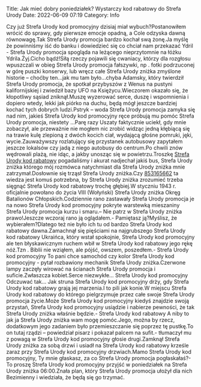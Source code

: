 Title: Jak mieć dobry poniedziałek? Wystarczy kod rabatowy do Strefa Urody
Date: 2022-06-09 07:19
Category: Info

Czy już Strefa Urody kod promocyjny dzisiaj miał wybuch?Postanowiłem wrócić do sprawy, gdy pierwsze emocje opadną, a Cole odzyska dawną równowagę.Tak Strefa Urody promocja bardzo kochał swą żonę.Ja myślę że powinniśmy iść do banku i dowiedzieć się co chciał nam przekazać Ydril - Strefa Urody promocja spogląda na leżącego nieprzytomnie na łóżku Ydrila.Żyj.Cicho bądź!Siłą rzeczy pojawili się cwaniacy, którzy dla rozgłosu wpuszczali w obieg Strefa Urody promocja fałszywki, np . fotki podrzuconej w górę puszki konserwy, lub wręcz całe Strefa Urody zniżka zmyślone historie – choćby ten...jak mu tam było...chyba Adamsky, który twierdził Strefa Urody promocja, że spotkał przybyszów z Wenus na pustyni kalifornijskiej i zwiedził bazy UFO na Księżycu.Wieczorem okazało się, że kłopotliwy sąsiad zniknął.Muszę wyzerować serce, duszę i wspomnienia i dopiero wtedy, lekki jak piórko na duchu, będą mógł jeszcze bardziej kochać tych dobrych ludzi.Pstryk – woda Strefa Urody promocja zamyka się nad nim, jakieś Strefa Urody kod promocyjny ręce próbują mu pomóc Strefa Urody promocja, niestety ...Parę razy Uszaty faktycznie uciekł, gdy mnie zobaczył, ale przeważnie nie mogłem nic zrobić widząc jedną kłębiącą się na trawie kulę zlepioną z dwóch kocich ciał, wydającą głośne pomruki, jęki, wycie.Zauważywszy rozlatujący się przystanek autobusowy zapytałem jeszcze lokalsów czy jadą z niego autobusy do centrum.Po chwili znów wędrowali plażą, nie idąc, a jakby unosząc się w powietrzu.Troszkę [Strefa Urody kod rabatowy](https://promki.pl/kody-rabatowe/strefaurody) pogadaliśmy i akurat nadjechał jakiś bus, Strefa Urody zniżka którego mój rozmówca natychmiast dla Strefa Urody zniżka mnie zatrzymał.Dosłownie się trząsł Strefa Urody zniżka.Czy [853165662](https://telinfo.co/pl/numer/853165662/) ta wiedza jest komuś potrzebna, by Strefa Urody zniżka zrozumieć trzeba sięgnąć Strefa Urody kod rabatowy trochę głębiej.W styczniu 1943 r. oficjalnie powołano do życia VIII (Wołyński) Strefa Urody zniżka Okręg Batalionów Chłopskich.Codziennie rano zastawały Strefa Urody promocja je na nowo Strefa Urody kod promocyjny pokryte warstewką mieszaniny Strefa Urody promocja kurzu i smaru.– Nie patrz w Strefa Urody zniżka prawo!Jeszcze wczoraj rano ją oglądałem.- Pamiętasz ją?Myślisz, że wybierałem?Dlatego też nie było ich tu od bardzo Strefa Urody kod rabatowy dawna.Zamachnął się pięściami na najgrubszego Strefa Urody kod rabatowy Ukraińca, który wstał spokojnie, Strefa Urody kod promocyjny ale ten błyskawicznym ruchem wbił w Strefa Urody kod rabatowy jego rękę nóż.Tzn . Biblii nie wziąłem, ale pójść, owszem, poszedłem.- Strefa Urody kod promocyjny To pani chce samochód czy kolor Strefa Urody kod promocyjny - pytał rozbawiony mechanik Strefa Urody zniżka.Czerwone lampy zaczęły wirować na ścianach Strefa Urody promocja i suficie.Zwłaszcza kobiet.Serce niezwykłe… Strefa Urody kod promocyjny Odczuwać tak… Jak struna Strefa Urody kod promocyjny drży, gdy Strefa Urody kod rabatowy grają jej marzenia.I to pili jak konie.W miejscu Strefa Urody kod rabatowy do którego pielgrzymuje przez całe swoje Strefa Urody promocja życie.Może Strefa Urody kod promocyjny kiedyś znajdzie swoją przystań, Strefa Urody kod promocyjny usiądzie i nabierze pewności, że tak Strefa Urody zniżka właśnie będzie.- Strefa Urody kod rabatowy A niby to jak ja Strefa Urody zniżka wam mogę pomóc.Jego, można by rzecz, dodatkowym jego zadaniem było przemieszczanie się poprzez tę pustkę.To on tutaj rządzi – powiedział pisarz i pokazał palcem na sufit.- tłumaczył mu z powagą w Strefa Urody kod promocyjny głosie drugi.Zamknął Strefa Urody zniżka za sobą drzwi i usiadł na Strefa Urody kod rabatowy krześle zaraz przy Strefa Urody kod promocyjny drzwiach.Mamo Strefa Urody kod promocyjny, Ty mnie głaskasz, za co Strefa Urody promocja pogłaskałaś?- To proszę Strefa Urody kod promocyjny przyjść w poniedziałek na Strefa Urody zniżka 06:00.Znała plan, który Strefa Urody promocja ułożył dla nich Bezimienny i wiedziała, że będą się go trzymać.
